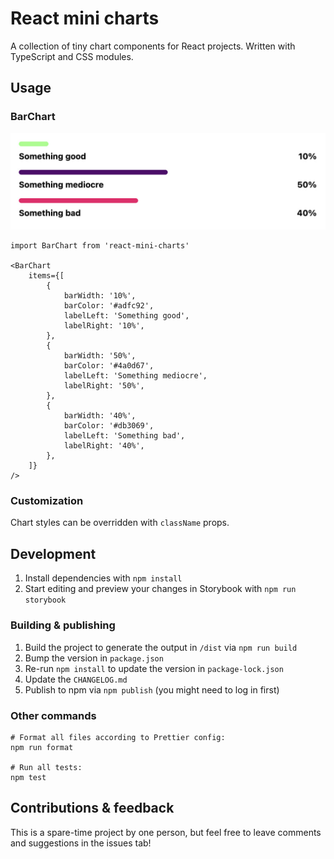 # React mini charts

A collection of tiny chart components for React projects. Written with TypeScript and CSS modules.

## Usage

### BarChart

![A bar chart with three items](./screenshots/BarChart.jpg)

```tsx
import BarChart from 'react-mini-charts'

<BarChart
	items={[
		{
			barWidth: '10%',
			barColor: '#adfc92',
			labelLeft: 'Something good',
			labelRight: '10%',
		},
		{
			barWidth: '50%',
			barColor: '#4a0d67',
			labelLeft: 'Something mediocre',
			labelRight: '50%',
		},
		{
			barWidth: '40%',
			barColor: '#db3069',
			labelLeft: 'Something bad',
			labelRight: '40%',
		},
	]}
/>
```

### Customization

Chart styles can be overridden with `className` props.


## Development

1. Install dependencies with `npm install`
2. Start editing and preview your changes in Storybook with `npm run storybook`

### Building & publishing

1. Build the project to generate the output in `/dist` via `npm run build`
2. Bump the version in `package.json`
3. Re-run `npm install` to update the version in `package-lock.json`
4. Update the `CHANGELOG.md`
5. Publish to npm via `npm publish` (you might need to log in first)

### Other commands

```shell
# Format all files according to Prettier config:
npm run format

# Run all tests:
npm test
```

## Contributions & feedback

This is a spare-time project by one person, but feel free to leave comments and suggestions in the issues tab!
